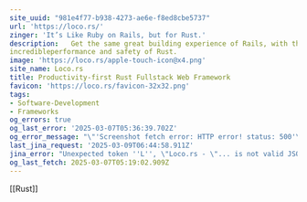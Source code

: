 ```yaml
---
site_uuid: "981e4f77-b938-4273-ae6e-f8ed8cbe5737"
url: 'https://loco.rs/'
zinger: 'It’s Like Ruby on Rails, but for Rust.'
description:   Get the same great building experience of Rails, with the
incredibleperformance and safety of Rust.
image: 'https://loco.rs/apple-touch-icon@x4.png'
site_name: Loco.rs
title: Productivity-first Rust Fullstack Web Framework
favicon: 'https://loco.rs/favicon-32x32.png'
tags:
- Software-Development
- Frameworks
og_errors: true
og_last_error: '2025-03-07T05:36:39.702Z'
og_error_message: "\"'Screenshot fetch error: HTTP error! status: 500'\""
last_jina_request: '2025-03-09T06:44:58.911Z'
jina_error: "Unexpected token ''L'', \"Loco.rs - \"... is not valid JSON"
og_last_fetch: 2025-03-07T05:19:02.909Z
---
```


[[Rust]]


